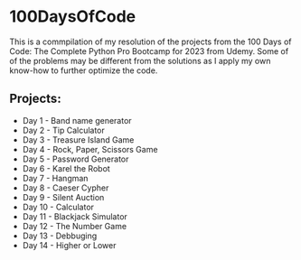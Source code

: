 # 100DaysOfCode
This is a commpilation of my resolution of the projects from the 100 Days of Code: The Complete Python Pro Bootcamp for 2023 from Udemy. Some of of the problems may be different from the solutions as I apply my own know-how to further optimize the code.

## Projects:
* Day 1 - Band name generator
* Day 2 - Tip Calculator
* Day 3 - Treasure Island Game
* Day 4 - Rock, Paper, Scissors Game
* Day 5 - Password Generator
* Day 6 - Karel the Robot
* Day 7 - Hangman
* Day 8 - Caeser Cypher
* Day 9 - Silent Auction
* Day 10 - Calculator
* Day 11 - Blackjack Simulator
* Day 12 - The Number Game
* Day 13 - Debbuging
* Day 14 - Higher or Lower